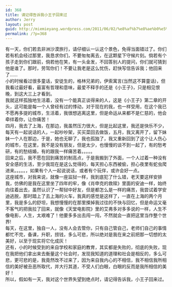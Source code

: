 ```yaml
---
id: 368
title: 请记得告诉我小王子回来过
author: Jerry
layout: post
guid: http://miemieyang.wordpress.com/2011/06/02/%e8%af%b7%e8%ae%b0%e5%be%97%e5%91%8a%e8%af%89%e6%88%91%e5%b0%8f%e7%8e%8b%e5%ad%90%e5%9b%9e%e6%9d%a5%e8%bf%87
permalink: /?p=368
---
```

有一天，你们若去非洲沙漠旅行，请仔细认一认这个景色，免得当面错过了。你们若有机会经过那里，我恳求你们，不要匆匆离去，在这颗星下守候片刻。倘若有个孩子走到你们跟前，倘若他在笑，有一头金发，不回答别人的提问，你们就可猜到他是谁了。那时，劳驾你们！不要让我老是这么忧伤，赶快写信告诉我；他回来了……  
小的时候看过很多童话，安徒生的，格林兄弟的，伊索寓言(当然这不算童话)，但我看过最好看，最富有哲理和意味，最爱不释手的还是《小王子》，只是相见恨晚，到这大三上才看到。  
我就这样孤独地生活着，没有一个能真正谈得来的人，这是《小王子》第二章的开头，这可能是每一个人曾经有过的悸动，对于现在的我，也一样受用，在这个我已不愿再多提的城市，生活着，我很想逃离这里，但是命运从来都不是仁慈的，他会牵绊着你，让你痛苦！  
四月，我去了上海，在那边，我虽然压力很大，但是比起这里，我还是快乐不少，每天有一起说话的人，一起吵吵架，买买菜回去做饭，五月，我又离开了，留下妹妹一个人在那边，于是，她也无聊了，我也孤独了，我又重新回到了这个让人伤心的城市，在这里，我不是没有朋友，但是太少，也慢慢的谈不到一起了，有的愁考研，有的愁结婚，有的跟我一样痛苦着。。。。。  
回来之后，我不愿在回到痛苦的制高点，于是我搬到了外面，一个人过着一种没有安全感的生活，至少我现在是这么觉得的，每天担心东西被偷，担心夜里有蛇虫爬进来。。。。。，如果有个人一起说说话，或者有个玩伴，或许会好一点。  
这座城市，对我来说，就像一座监狱一样，我到底犯了什么错，老天要这样安排我，仿佛的是我在这里坐了四年的牢，像《肖申克的救赎》里面的安迪一样，始终向往着出去，虽然认识了一帮狱中好友，但是都怎么是一样的痛苦，我尝试着学安迪逃脱，那时踏上了去上海的火车，我真的感觉是这样了，一直在上海的两个月里，我是多么的舒坦，我想慢慢的在那里搽掉我过往的不快与回忆，但是命运又毫不客气的把我拉了回来，就像《天堂电影院》里的艾弗多对多多说的一样，人生不像电影，人生，太艰难了！他要多多出去闯一闯，不然就会一直把这里当作整个世界!  
每天，在这里，独自一人，没有人会去管你，只有自己管自己，老师们自己的事情都忙不完，备课，升职，捞钱，多么可悲，所以绝对是我在来之前把那一切想的太美好，以至于现实将它化成灰！  
还有，小的时候受到的来自学校和家庭的教育，其实都是失败的，彻底的失败，现在我把他们拿出来去衡量这个社会时，发现我知道的道理和社会是相反的，多么可悲，更可悲的是，我竟然改不过来了，因为来自我内心的不相信，我不相信我所相信的美好被丑恶所取代，并大行其道，不受人们白眼，白眼的反而是我所相信的美好！  
所以，假如有一天，我对这个世界失望到绝点时，请记得告诉我，小王子回来过。